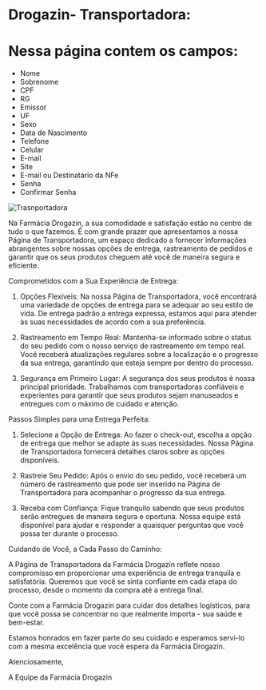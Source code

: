 # Drogazin- Transportadora:

# Nessa página contem os campos:

* Nome
* Sobrenome
* CPF 
* RG
* Emissor 
* UF
* Sexo
* Data de Nascimento
* Telefone
* Celular 
* E-mail
* Site
* E-mail ou Destinatário da NFe
* Senha
* Confirmar Senha 

![Trasnportadora](https://github.com/casagrande7/Drogazin-api/assets/140071695/4de809f0-7d91-46e4-af23-b15062bf0e57)


Na Farmácia Drogazin, a sua comodidade e satisfação estão no centro de tudo o que fazemos. É com grande prazer que apresentamos a nossa Página de Transportadora, um espaço dedicado a fornecer informações abrangentes sobre nossas opções de entrega, rastreamento de pedidos e garantir que os seus produtos cheguem até você de maneira segura e eficiente.

Comprometidos com a Sua Experiência de Entrega:

1. Opções Flexíveis: Na nossa Página de Transportadora, você encontrará uma variedade de opções de entrega para se adequar ao seu estilo de vida. De entrega padrão a entrega expressa, estamos aqui para atender às suas necessidades de acordo com a sua preferência.

2. Rastreamento em Tempo Real: Mantenha-se informado sobre o status do seu pedido com o nosso serviço de rastreamento em tempo real. Você receberá atualizações regulares sobre a localização e o progresso da sua entrega, garantindo que esteja sempre por dentro do processo.

3. Segurança em Primeiro Lugar: A segurança dos seus produtos é nossa principal prioridade. Trabalhamos com transportadoras confiáveis e experientes para garantir que seus produtos sejam manuseados e entregues com o máximo de cuidado e atenção.

Passos Simples para uma Entrega Perfeita:

1. Selecione a Opção de Entrega: Ao fazer o check-out, escolha a opção de entrega que melhor se adapte às suas necessidades. Nossa Página de Transportadora fornecerá detalhes claros sobre as opções disponíveis.

2. Rastreie Seu Pedido: Após o envio do seu pedido, você receberá um número de rastreamento que pode ser inserido na Página de Transportadora para acompanhar o progresso da sua entrega.

3. Receba com Confiança: Fique tranquilo sabendo que seus produtos serão entregues de maneira segura e oportuna. Nossa equipe está disponível para ajudar e responder a quaisquer perguntas que você possa ter durante o processo.

Cuidando de Você, a Cada Passo do Caminho:

A Página de Transportadora da Farmácia Drogazin reflete nosso compromisso em proporcionar uma experiência de entrega tranquila e satisfatória. Queremos que você se sinta confiante em cada etapa do processo, desde o momento da compra até a entrega final.

Conte com a Farmácia Drogazin para cuidar dos detalhes logísticos, para que você possa se concentrar no que realmente importa - sua saúde e bem-estar.

Estamos honrados em fazer parte do seu cuidado e esperamos servi-lo com a mesma excelência que você espera da Farmácia Drogazin.

Atenciosamente,

A Equipe da Farmácia Drogazin





